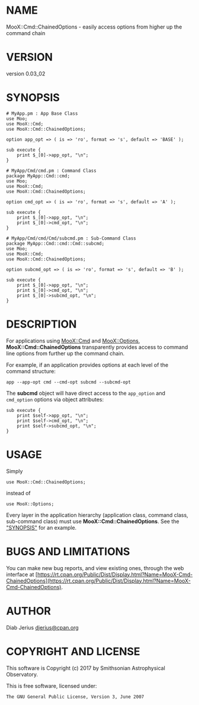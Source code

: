 # NAME

MooX::Cmd::ChainedOptions - easily access options from higher up the command chain

# VERSION

version 0.03\_02

# SYNOPSIS

    # MyApp.pm : App Base Class
    use Moo;
    use MooX::Cmd;
    use MooX::Cmd::ChainedOptions;

    option app_opt => ( is => 'ro', format => 's', default => 'BASE' );

    sub execute {
        print $_[0]->app_opt, "\n";
    }

    # MyApp/Cmd/cmd.pm : Command Class
    package MyApp::Cmd::cmd;
    use Moo;
    use MooX::Cmd;
    use MooX::Cmd::ChainedOptions;

    option cmd_opt => ( is => 'ro', format => 's', default => 'A' );

    sub execute {
        print $_[0]->app_opt, "\n";
        print $_[0]->cmd_opt, "\n";
    }

    # MyApp/Cmd/cmd/Cmd/subcmd.pm : Sub-Command Class
    package MyApp::Cmd::cmd::Cmd::subcmd;
    use Moo;
    use MooX::Cmd;
    use MooX::Cmd::ChainedOptions;

    option subcmd_opt => ( is => 'ro', format => 's', default => 'B' );

    sub execute {
        print $_[0]->app_opt, "\n";
        print $_[0]->cmd_opt, "\n";
        print $_[0]->subcmd_opt, "\n";
    }

# DESCRIPTION

For applications using [MooX::Cmd](https://metacpan.org/pod/MooX::Cmd) and [MooX::Options](https://metacpan.org/pod/MooX::Options),
**MooX::Cmd::ChainedOptions** transparently provides access to command
line options from further up the command chain.

For example, if an application provides options at each level of the
command structure:

    app --app-opt cmd --cmd-opt subcmd --subcmd-opt

The **subcmd** object will have direct access to the `app_option` and
`cmd_option` options via object attributes:

    sub execute {
        print $self->app_opt, "\n";
        print $self->cmd_opt, "\n";
        print $self->subcmd_opt, "\n";
    }

# USAGE

Simply

    use MooX::Cmd::ChainedOptions;

instead of

    use MooX::Options;

Every layer in the application hierarchy (application class, command
class, sub-command class) must use **MooX::Cmd::ChainedOptions**.  See
the ["SYNOPSIS"](#synopsis) for an example.

# BUGS AND LIMITATIONS

You can make new bug reports, and view existing ones, through the
web interface at [https://rt.cpan.org/Public/Dist/Display.html?Name=MooX-Cmd-ChainedOptions](https://rt.cpan.org/Public/Dist/Display.html?Name=MooX-Cmd-ChainedOptions).

# AUTHOR

Diab Jerius <djerius@cpan.org>

# COPYRIGHT AND LICENSE

This software is Copyright (c) 2017 by Smithsonian Astrophysical Observatory.

This is free software, licensed under:

    The GNU General Public License, Version 3, June 2007
